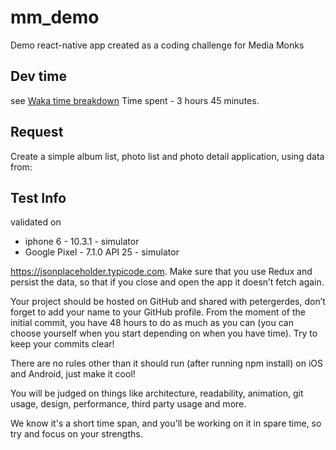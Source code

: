  # mm_demo
Demo react-native app created as a coding challenge for Media Monks

## Dev time
see [Waka time breakdown](https://wakatime.com/@5d86d707-aafc-492d-88ea-7345b222c608/projects/gttaqrehjl?start=2018-06-03&end=2018-06-09)
Time spent - 3 hours 45 minutes.
 ## Request
 Create a simple album list, photo list and photo detail application, using data from:

 ## Test Info
validated on 
* iphone 6 - 10.3.1 - simulator
* Google Pixel - 7.1.0 API 25 - simulator

https://jsonplaceholder.typicode.com. Make sure that you use Redux and persist the data, so that if you close and open the app it doesn’t fetch again.

Your project should be hosted on GitHub and shared with petergerdes, don’t forget to add your name to your GitHub profile. From the moment of the initial commit, you have 48 hours to do as much as you can (you can choose yourself when you start depending on when you have time). Try to keep your commits clear!

There are no rules other than it should run (after running npm install) on iOS and Android, just make it cool!

You will be judged on things like architecture, readability, animation, git usage, design, performance, third party usage and more.

We know it's a short time span, and you'll be working on it in spare time, so try and focus on your strengths.